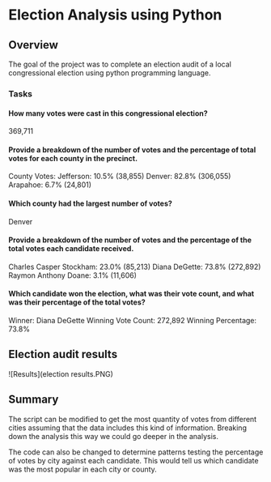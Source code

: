 # Election Analysis using Python

## Overview 

The goal of the project was to complete an election audit of a local congressional election using python programming language.

### Tasks

#### How many votes were cast in this congressional election?
369,711
#### Provide a breakdown of the number of votes and the percentage of total votes for each county in the precinct.
County Votes:
Jefferson: 10.5% (38,855)
Denver: 82.8% (306,055)
Arapahoe: 6.7% (24,801)
#### Which county had the largest number of votes?
Denver
#### Provide a breakdown of the number of votes and the percentage of the total votes each candidate received.
Charles Casper Stockham: 23.0% (85,213)
Diana DeGette: 73.8% (272,892)
Raymon Anthony Doane: 3.1% (11,606)
#### Which candidate won the election, what was their vote count, and what was their percentage of the total votes?
Winner: Diana DeGette
Winning Vote Count: 272,892
Winning Percentage: 73.8%


## Election audit results
![Results](election results.PNG)


## Summary 
The script can be modified to get the most quantity of votes from different cities assuming that the data includes this kind of information. Breaking down the analysis this way we could go deeper in the analysis. 

The code can also be changed to determine patterns testing the percentage of votes by city against each candidate. This would tell us which candidate was the most popular in each city or county.

